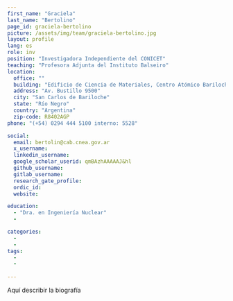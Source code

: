 ```yaml
---
first_name: "Graciela"
last_name: "Bertolino"
page_id: graciela-bertolino
picture: /assets/img/team/graciela-bertolino.jpg
layout: profile
lang: es
role: inv
position: "Investigadora Independiente del CONICET"
teaching: "Profesora Adjunta del Instituto Balseiro"
location:
  office: ""
  building: "Edificio de Ciencia de Materiales, Centro Atómico Bariloche"
  address: "Av. Bustillo 9500"
  city: "San Carlos de Bariloche"
  state: "Río Negro"
  country: "Argentina"
  zip-code: R8402AGP
phone: "(+54) 0294 444 5100 interno: 5528"

social:
  email: bertolin@cab.cnea.gov.ar
  x_username:
  linkedin_username:
  google_scholar_userid: qmBAzhAAAAAJ&hl
  github_username:
  gitlab_username:
  research_gate_profile:
  ordic_id:
  website:

education:
  - "Dra. en Ingeniería Nuclear"
  -

categories: 
  -
  -
tags: 
  -
  -
  
---
```



Aquí describir la biografía



